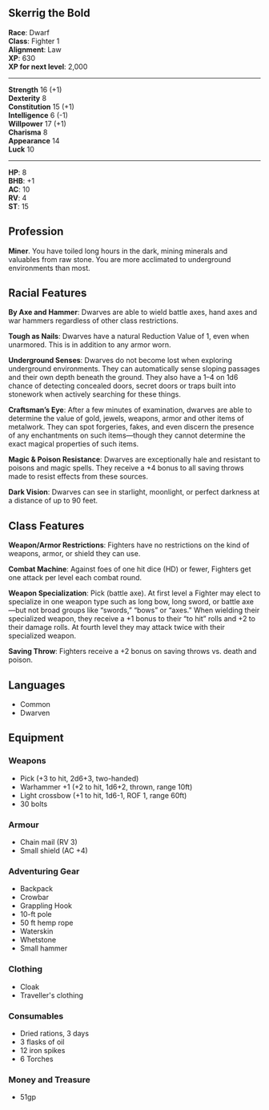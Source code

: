 ## Skerrig the Bold

**Race**: Dwarf  
**Class**: Fighter 1  
**Alignment**: Law  
**XP**: 630  
**XP for next level**: 2,000  

---

**Strength** 16 (+1)  
**Dexterity** 8  
**Constitution** 15 (+1)  
**Intelligence** 6 (-1)  
**Willpower** 17 (+1)  
**Charisma** 8  
**Appearance** 14  
**Luck** 10  

---

**HP**: 8  
**BHB**: +1  
**AC**: 10  
**RV**: 4  
**ST**: 15  

## Profession

**Miner**. You have toiled long hours in the dark, mining minerals and valuables from raw stone. You are more acclimated to underground environments than most.

## Racial Features

**By Axe and Hammer**: Dwarves are able to wield battle axes, hand axes and war hammers regardless of other class restrictions.

**Tough as Nails**: Dwarves have a natural Reduction Value of 1, even when unarmored. This is in addition to any armor worn.

**Underground Senses**: Dwarves do not become lost when exploring underground environments. They can automatically sense sloping passages and their own depth beneath the ground. They also have a 1–4 on 1d6 chance of detecting concealed doors, secret doors or traps built into stonework when actively searching for these things.

**Craftsman’s Eye**: After a few minutes of examination, dwarves are able to determine the value of gold, jewels, weapons, armor and other items of metalwork. They can spot forgeries, fakes, and even discern the presence of any enchantments on such items—though they cannot determine the exact magical properties of such items.

**Magic & Poison Resistance**: Dwarves are exceptionally hale and resistant to poisons and magic spells. They receive a +4 bonus to all saving throws made to resist effects from these sources.

**Dark Vision**: Dwarves can see in starlight, moonlight, or perfect darkness at a distance of up to 90 feet.

## Class Features

**Weapon/Armor Restrictions**: Fighters have no restrictions on the kind of weapons, armor, or shield they can use.

**Combat Machine**: Against foes of one hit dice (HD) or fewer, Fighters get one attack per level each combat round.

**Weapon Specialization**: Pick (battle axe). At first level a Fighter may elect to specialize in one weapon type such as long bow, long sword, or battle axe—but not broad groups like “swords,” “bows” or “axes.” When wielding their specialized weapon, they receive a +1 bonus to their “to hit” rolls and +2 to their damage rolls. At fourth level they may attack twice with their specialized weapon.

**Saving Throw**: Fighters receive a +2 bonus on saving throws vs. death and poison.

## Languages

- Common
- Dwarven

## Equipment

### Weapons

- Pick (+3 to hit, 2d6+3, two-handed)
- Warhammer +1 (+2 to hit, 1d6+2, thrown, range 10ft)
- Light crossbow (+1 to hit, 1d6-1, ROF 1, range 60ft)
- 30 bolts

### Armour

- Chain mail (RV 3)
- Small shield (AC +4)

### Adventuring Gear

- Backpack
- Crowbar
- Grappling Hook
- 10-ft pole
- 50 ft hemp rope
- Waterskin
- Whetstone
- Small hammer

### Clothing

- Cloak
- Traveller's clothing

### Consumables

- Dried rations, 3 days
- 3 flasks of oil
- 12 iron spikes
- 6 Torches

### Money and Treasure

- 51gp
